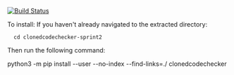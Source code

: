 [![Build Status](https://travis-ci.org/mzurzolo/clonedCodeChecker.svg?branch=master)](https://travis-ci.org/mzurzolo/clonedCodeChecker)


To install:
  If you haven't already navigated to the extracted directory:

      cd clonedcodechecker-sprint2

  Then run the following command:

python3 -m pip install --user --no-index --find-links=./ clonedcodechecker
